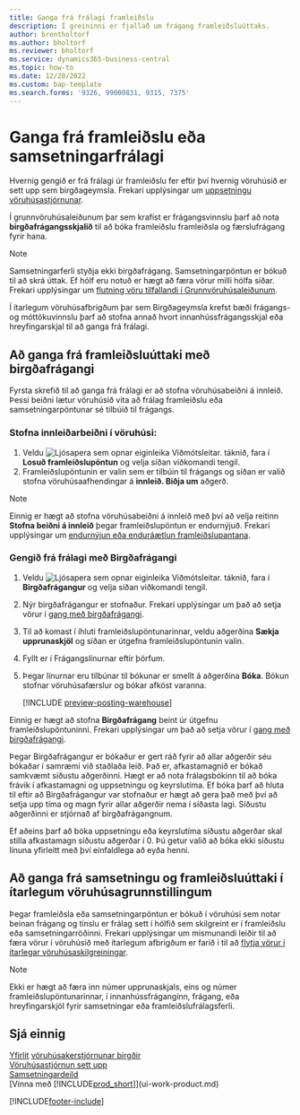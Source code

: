 ```yaml
---
title: Ganga frá frálagi framleiðslu
description: Í greininni er fjallað um frágang framleiðsluúttaks.
author: brentholtorf
ms.author: bholtorf
ms.reviewer: bholtorf
ms.service: dynamics365-business-central
ms.topic: how-to
ms.date: 12/20/2022
ms.custom: bap-template
ms.search.forms: '9326, 99000831, 9315, 7375'
---
```

# Ganga frá framleiðslu eða samsetningarfrálagi

Hvernig gengið er frá frálagi úr framleiðslu fer eftir því hvernig vöruhúsið er sett upp sem birgðageymsla. Frekari upplýsingar um  [uppsetningu vöruhúsastjórnunar](warehouse-setup-warehouse.md).  

Í grunnvöruhúsaleiðunum þar sem krafist er frágangsvinnslu þarf að nota  **birgðafrágangsskjalið**  til að bóka framleiðslu framleiðsla og færslufrágang fyrir hana.  

> [!NOTE]  
> Samsetningarferli styðja ekki birgðafrágang. Samsetningarpöntun er bókuð til að skrá úttak. Ef hólf eru notuð er hægt að færa vörur milli hólfa síðar. Frekari upplýsingar um  [flutning vöru tilfallandi í Grunnvöruhúsaleiðunum](warehouse-how-to-move-items-ad-hoc-in-basic-warehousing.md).  

Í ítarlegum vöruhúsafbrigðum þar sem Birgðageymsla krefst bæði frágangs-og móttökuvinnslu þarf að stofna annað hvort innanhússfrágangsskjal eða hreyfingarskjal til að ganga frá frálagi.  

## Að ganga frá framleiðsluúttaki með birgðafrágangi

Fyrsta skrefið til að ganga frá frálagi er að stofna vöruhúsabeiðni á innleið. Þessi beiðni lætur vöruhúsið vita að frálag framleiðslu eða samsetningarpöntunar sé tilbúið til frágangs.

### Stofna innleiðarbeiðni í vöruhúsi:  

1. Veldu ![Ljósapera sem opnar eiginleika Viðmótsleitar.](media/ui-search/search_small.png "Segðu mér hvað þú vilt gera") táknið, fara í **Losuð framleiðslupöntun** og velja síðan viðkomandi tengil.  
2. Framleiðslupöntunin er valin sem er tilbúin til frágangs og síðan er valið stofna vöruhúsaafhendingar á  **innleið. Biðja um**  aðgerð.  

> [!NOTE]  
> Einnig er hægt að stofna vöruhúsabeiðni á innleið með því að velja reitinn **Stofna beiðni á innleið** þegar framleiðslupöntun er endurnýjuð. Frekari upplýsingar um  [endurnýjun eða enduráætlun framleiðslupantana](production-how-to-replan-refresh-production-orders.md).  

### Gengið frá frálagi með Birgðafrágangi  

1. Veldu ![Ljósapera sem opnar eiginleika Viðmótsleitar.](media/ui-search/search_small.png "Segðu mér hvað þú vilt gera") táknið, fara í **Birgðafrágangur** og velja síðan viðkomandi tengil.  
2. Nýr birgðafrágangur er stofnaður. Frekari upplýsingar um það að setja vörur í  [gang með birgðafrágangi](warehouse-how-to-put-items-away-with-inventory-put-aways.md).
3. Til að komast í íhluti framleiðslupöntunarinnar, veldu aðgerðina **Sækja upprunaskjöl** og síðan er útgefna framleiðslupöntunin valin.  
4. Fyllt er í Frágangslínurnar eftir þörfum.
5. Þegar línurnar eru tilbúnar til bókunar er smellt á aðgerðina **Bóka**. Bókun stofnar vöruhúsafærslur og bókar afköst varanna.  

    [!INCLUDE [preview-posting-warehouse](includes/preview-posting-warehouse.md)]

Einnig er hægt að stofna **Birgðafrágang** beint úr útgefnu framleiðslupöntuninni. Frekari upplýsingar um það að setja vörur í  [gang með birgðafrágangi](warehouse-how-to-put-items-away-with-inventory-put-aways.md).  

Þegar Birgðafrágangur er bókaður er gert ráð fyrir að allar aðgerðir séu bókaðar í samræmi við staðlaða leið. Það er, afkastamagnið er bókað samkvæmt síðustu aðgerðinni. Hægt er að nota frálagsbókinn til að bóka frávik í afkastamagni og uppsetningu og keyrslutíma. Ef bóka þarf að hluta til eftir að Birgðafrágangur var stofnaður er hægt að gera það með því að setja upp tíma og magn fyrir allar aðgerðir nema í síðasta lagi. Síðustu aðgerðinni er stjórnað af birgðafrágangnum.  

Ef aðeins þarf að bóka uppsetningu eða keyrslutíma síðustu aðgerðar skal stilla afkastamagn síðustu aðgerðar í 0. Þú getur valið að bóka ekki síðustu línuna yfirleitt með því einfaldlega að eyða henni.

## Að ganga frá samsetningu og framleiðsluúttaki í ítarlegum vöruhúsagrunnstillingum

Þegar framleiðsla eða samsetningarpöntun er bókuð í vöruhúsi sem notar beinan frágang og tínslu er frálag sett í hólfið sem skilgreint er í framleiðslu eða samsetningarröðinni. Frekari upplýsingar um mismunandi leiðir til að færa vörur í vöruhúsið með ítarlegum afbrigðum er farið í til að  [flytja vörur í ítarlegar vöruhúsaskilgreiningar](warehouse-how-to-move-items-in-advanced-warehousing.md#to-move-items-with-the-warehouse-movement-worksheet).

> [!NOTE]  
> Ekki er hægt að færa inn númer upprunaskjals, eins og númer framleiðslupöntunarinnar, í innanhússfráganginn, frágang, eða hreyfingarskjöl fyrir samsetningar eða framleiðslufrálagsferli.  

## Sjá einnig  

[Yfirlit](design-details-warehouse-management.md)
[vöruhúsakerstjórnunar birgðir](inventory-manage-inventory.md)  
[Vöruhúsastjórnun sett upp](warehouse-setup-warehouse.md)  
[Samsetningardeild](assembly-assemble-items.md)  
[Vinna með [!INCLUDE[prod_short](includes/prod_short.md)]](ui-work-product.md)

[!INCLUDE[footer-include](includes/footer-banner.md)]
